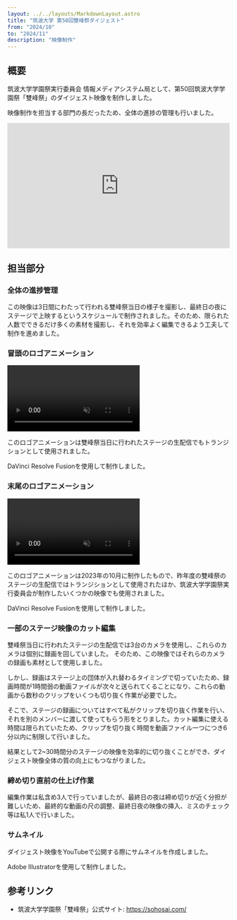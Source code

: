 ```yaml
---
layout: ../../layouts/MarkdownLayout.astro
title: "筑波大学 第50回雙峰祭ダイジェスト"
from: "2024/10"
to: "2024/11"
description: "映像制作"
---
```

<style>
    iframe.youtube {
    width: 100%;
    height: auto;
    aspect-ratio: 16 / 9;
}
</style>

## 概要

筑波大学学園祭実行委員会 情報メディアシステム局として、第50回筑波大学学園祭「雙峰祭」のダイジェスト映像を制作しました。

映像制作を担当する部門の長だったため、全体の進捗の管理も行いました。

<iframe class="youtube" width="560" height="315" src="https://www.youtube.com/embed/LkBgIH3li3s?si=AuMnWiHn6SYMb4Hw" title="YouTube video player" frameborder="0" allow="accelerometer; autoplay; clipboard-write; encrypted-media; gyroscope; picture-in-picture; web-share" referrerpolicy="strict-origin-when-cross-origin" allowfullscreen></iframe>

## 担当部分

### 全体の進捗管理

この映像は3日間にわたって行われる雙峰祭当日の様子を撮影し、最終日の夜にステージで上映するというスケジュールで制作されました。そのため、限られた人数でできるだけ多くの素材を撮影し、それを効率よく編集できるよう工夫して制作を進めました。

### 冒頭のロゴアニメーション

<video controls autoplay loop muted assets controlslist="nodownload" src="/assets/50th_logo_animation.mp4"></video>

このロゴアニメーションは雙峰祭当日に行われたステージの生配信でもトランジションとして使用されました。

DaVinci Resolve Fusionを使用して制作しました。

### 末尾のロゴアニメーション

<video controls autoplay loop muted assets controlslist="nodownload" src="/assets/sohosai_logo_animation.webm"></video>

このロゴアニメーションは2023年の10月に制作したもので、昨年度の雙峰祭のステージの生配信ではトランジションとして使用されたほか、筑波大学学園祭実行委員会が制作したいくつかの映像でも使用されました。

DaVinci Resolve Fusionを使用して制作しました。

### 一部のステージ映像のカット編集

雙峰祭当日に行われたステージの生配信では3台のカメラを使用し、これらのカメラは個別に録画を回していました。
そのため、この映像ではそれらのカメラの録画も素材として使用しました。

しかし、録画はステージ上の団体が入れ替わるタイミングで切っていたため、録画時間が1時間弱の動画ファイルが次々と送られてくることになり、これらの動画から数秒のクリップをいくつも切り抜く作業が必要でした。

そこで、ステージの録画についてはすべて私がクリップを切り抜く作業を行い、それを別のメンバーに渡して使ってもらう形をとりました。カット編集に使える時間は限られていたため、クリップを切り抜く時間を動画ファイル一つにつき6分以内に制限して行いました。

結果として2~30時間分のステージの映像を効率的に切り抜くことができ、ダイジェスト映像全体の質の向上にもつながりました。

### 締め切り直前の仕上げ作業

編集作業は私含め3人で行っていましたが、最終日の夜は締め切りが近く分担が難しいため、最終的な動画の尺の調整、最終日夜の映像の挿入、ミスのチェック等は私1人で行いました。

### サムネイル

ダイジェスト映像をYouTubeで公開する際にサムネイルを作成しました。

Adobe Illustratorを使用して制作しました。

## 参考リンク

- 筑波大学学園祭「雙峰祭」公式サイト: <https://sohosai.com/>

